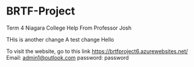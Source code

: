 # BRTF-Project

Term 4 Niagara College
Help From Professor Josh

THis is another change
A test change
Hello 

To visit the website, go to this link https://brtfproject6.azurewebsites.net/
Email: admin1@outlook.com
password: password
